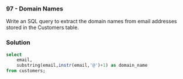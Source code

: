 ### 97 - Domain Names


Write an SQL query to extract the domain names from email addresses stored in the Customers table.


### Solution

```sql
select 
	email,
	substring(email,instr(email,'@')+1) as domain_name   
from customers;
```

